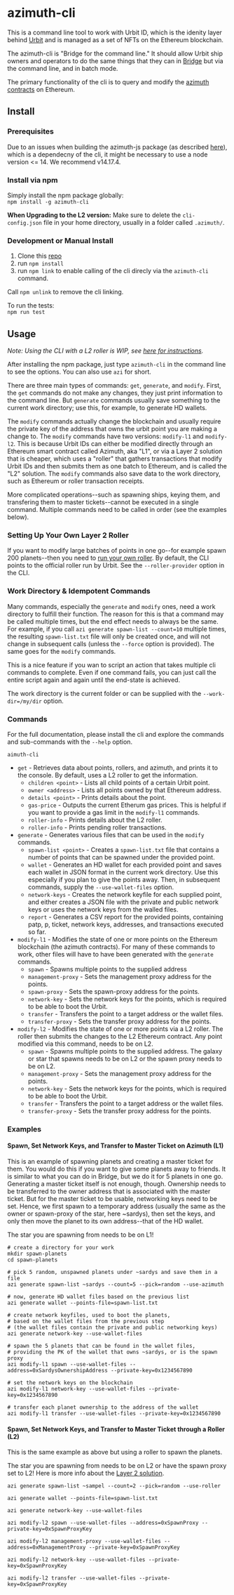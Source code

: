 # azimuth-cli

This is a command line tool to work with Urbit ID, which is the idenity layer behind [Urbit](https://urbit.org/) and is managed as a set of NFTs on the Ethereum blockchain.

The azimuth-cli is "Bridge for the command line." It should allow Urbit ship owners and operators to do the same things that they can in [Bridge](https://bridge.urbit.org/) but via the command line, and in batch mode.

The primary functionality of the cli is to query and modify the [azimuth contracts](https://github.com/urbit/azimuth) on Ethereum.

## Install

### Prerequisites
Due to an issues when building the azimuth-js package (as described [here](https://github.com/ransonhobbes/stardust/issues/12)), which is a dependecny of the cli, it might be necessary to use a node version <= 14. We recommend v14.17.4.

### Install via npm
Simply install the npm package globally:  
`npm install -g azimuth-cli`

**When Upgrading to the L2 version:** Make sure to delete the `cli-config.json` file in your home directory, usually in a folder called `.azimuth/`.

### Development or Manual Install
1) Clone this [repo](https://github.com/lukebuehler/azimuth-cli)
1) run `npm install`
1) run `npm link` to enable calling of the cli direcly via the `azimuth-cli` command.

Call `npm unlink` to remove the cli linking.

To run the tests:  
`npm run test`


## Usage

*Note: Using the CLI with a L2 roller is WIP, see [here for instructions](docs/roller.md).*

After installing the npm package, just type `azimuth-cli` in the command line to see the options. You can also use `azi` for short.

There are three main types of commands: `get`, `generate`, and `modify`. First, the `get` commands do not make any changes, they just print information to the command line. But `generate` commands usually save something to the current work directory; use this, for example, to generate HD wallets. 

The `modify` commands actually change the blockchain and usually require the private key of the address that owns the urbit point you are making a change to. The `modify` commands have two versions: `modify-l1` and `modify-l2`. This is because Urbit IDs can either be modified directly through an Ethereum smart contract called Azimuth, aka "L1", or via a Layer 2 solution that is cheaper, which uses a "roller" that gathers transactions that modify Urbit IDs and then submits them as one batch to Ethereum, and is called the "L2" solution. The `modify` commands also save data to the work directory, such as Ethereum or roller transaction receipts.

More complicated operations--such as spawning ships, keying them, and transfering them to master tickets--cannot be executed in a single command. Multiple commands need to be called in order (see the examples below).

### Setting Up Your Own Layer 2 Roller
If you want to modify large batches of points in one go--for example spawn 200 planets--then you need to [run your own roller](docs/roller.md). By default, the CLI points to the official roller run by Urbit. See the `--roller-provider` option in the CLI.

### Work Directory & Idempotent Commands
Many commands, especially the `generate` and `modify` ones, need a work directory to fulfill their function. The reason for this is that a command may be called multiple times, but the end effect needs to always be the same. For example, if you call `azi generate spawn-list --count=10` multiple times, the resulting `spawn-list.txt` file will only be created once, and will not change in subsequent calls (unless the `--force` option is provided). The same goes for the `modify` commands.

This is a nice feature if you wan to script an action that takes multiple cli commands to complete. Even if one command fails, you can just call the entire script again and again until the end-state is achieved.

The work directory is the current folder or can be supplied with the `--work-dir=/my/dir` option.

### Commands

For the full documentation, please install the cli and explore the commands and sub-commands with the `--help` option.

`aimuth-cli`
 * `get` - Retrieves data about points, rollers, and azimuth, and prints it to the console. By default, uses a L2 roller to get the information.
   * `children <point>` - Lists all child points of a certain Urbit point.
   * `owner <address>` - Lists all points owned by that Ethereum address.
   * `details <point>` - Prints details about the point.
   * `gas-price` - Outputs the current Etherum gas prices. This is helpful if you want to provide a gas limit in the `modify-l1` commands.
   * `roller-info` - Prints details about the L2 roller.
   * `roller-info` - Prints pending roller transactions.
 * `generate` - Generates various files that can be used in the `modify` commands.
   * `spawn-list <point>` - Creates a `spawn-list.txt` file that contains a number of points that can be spawned under the provided point.
   * `wallet` - Generates an HD wallet for each provided point and saves each wallet in JSON format in the current work directory. Use this especially if you plan to give the points away. Then, in subsequent commands, supply the `--use-wallet-files` option.
   * `network-keys` - Creates the network keyfile for each supplied point, and either creates a JSON file with the private and public network keys or uses the network keys from the walled files. 
   * `report` - Generates a CSV report for the provided points, containing patp, p, ticket, network keys, addresses, and transactions executed so far.
 * `modify-l1` - Modifies the state of one or more points on the Ethereum blockchain (the azimuth contracts). For many of these commands to work, other files will have to have been generated with the `generate` commands.
   * `spawn` - Spawns multiple points to the supplied address
   * `management-proxy` - Sets the management proxy address for the points.
   * `spawn-proxy` - Sets the spawn-proxy address for the points.
   * `network-key` - Sets the network keys for the points, which is required to be able to boot the Urbit.
   * `transfer` - Transfers the point to a target address or the wallet files. 
   * `transfer-proxy` - Sets the transfer proxy address for the points.
 * `modify-l2` - Modifies the state of one or more points via a L2 roller. The roller then submits the changes to the L2 Ethereum contract. Any point modified via this command, needs to be on L2.
   * `spawn` - Spawns multiple points to the supplied address. The galaxy or star that spawns needs to be on L2 or the spawn proxy needs to be on L2.
   * `management-proxy` - Sets the management proxy address for the points.
   * `network-key` - Sets the network keys for the points, which is required to be able to boot the Urbit.
   * `transfer` - Transfers the point to a target address or the wallet files. 
   * `transfer-proxy` - Sets the transfer proxy address for the points.

### Examples
#### Spawn, Set Network Keys, and Transfer to Master Ticket on Azimuth (L1)
This is an example of spawning planets and creating a master ticket for them. You would do this if you want to give some planets away to friends. It is similar to what you can do in Bridge, but we do it for 5 planets in one go. Generating a master ticket itself is not enough, though. Ownership needs to be transferred to the owner address that is associated with the master ticket. But for the master ticket to be usable, networking keys need to be set. Hence, we first spawn to a temporary address (usually the same as the owner or spawn-proxy of the star, here ~sardys), then set the keys, and only then move the planet to its own address--that of the HD wallet.

The star you are spawning from needs to be on L1!

```
# create a directory for your work
mkdir spawn-planets
cd spawn-planets

# pick 5 random, unspawned planets under ~sardys and save them in a file
azi generate spawn-list ~sardys --count=5 --pick=random --use-azimuth

# now, generate HD wallet files based on the previous list
azi generate wallet --points-file=spawn-list.txt

# create network keyfiles, used to boot the planets, 
# based on the wallet files from the previous step 
# (the wallet files contain the private and public networking keys)
azi generate network-key --use-wallet-files

# spawn the 5 planets that can be found in the wallet files, 
# providing the PK of the wallet that owns ~sardys, or is the spawn proxy
azi modify-l1 spawn --use-wallet-files --address=0xSardysOwnershipAddress --private-key=0x1234567890

# set the network keys on the blockchain
azi modify-l1 network-key --use-wallet-files --private-key=0x1234567890

# transfer each planet ownership to the address of the wallet
azi modify-l1 transfer --use-wallet-files --private-key=0x1234567890
```

#### Spawn, Set Network Keys, and Transfer to Master Ticket through a Roller (L2)

This is the same example as above but using a roller to spawn the planets.

The star you are spawning from needs to be on L2 or have the spawn proxy set to L2! Here is more info about the [Layer 2 solution](https://urbit.org/docs/azimuth/l2/layer2).

```
azi generate spawn-list ~sampel --count=2 --pick=random --use-roller

azi generate wallet --points-file=spawn-list.txt

azi generate network-key --use-wallet-files

azi modify-l2 spawn --use-wallet-files --address=0xSpawnProxy --private-key=0xSpawnProxyKey

azi modify-l2 management-proxy --use-wallet-files --address=0xManagementProxy --private-key=0xSpawnProxyKey

azi modify-l2 network-key --use-wallet-files --private-key=0xSpawnProxyKey

azi modify-l2 transfer --use-wallet-files --private-key=0xSpawnProxyKey 
```


